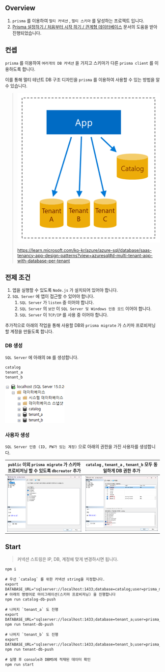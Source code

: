 ## Overview

1. `prisma` 를 이용하여 `멀티 커넥션` , `멀티 스키마` 를 달성하는 프로젝트 입니다.
1. [Prisma 설정하기 / 처음부터 시작 하기 / 관계형 데이터베이스](https://www.prisma.io/docs/getting-started/setup-prisma/start-from-scratch/relational-databases-typescript-sqlserver) 문서의 도움을 받아 진행되었습니다.

## 컨셉

`prisma` 를 이용하여 `여러개의 DB 커넥션` 을 가지고 스키마가 다른 `prisma client` 를 이용하도록 합니다.

이를 통해 멀티 테넌트 DB 구조 디자인을 `prisma` 를 이용하여 사용할 수 있는 방법을 알 수 있습니다.

> ![](./assets/1.png)
>
> https://learn.microsoft.com/ko-kr/azure/azure-sql/database/saas-tenancy-app-design-patterns?view=azuresql#d-multi-tenant-app-with-database-per-tenant

## 전제 조건

1. 앱을 실행할 수 있도록 `Node.js` 가 설치되어 있어야 합니다.
1. `SQL Server` 에 앱이 접근할 수 있어야 합니다.
   1. `SQL Server` 가 `listen` 중 이어야 합니다.
   1. `SQL Server` 의 `보안` 이 `SQL Server 및 Windows 인증 모드` 이어야 합니다.
   1. `SQL Server` 이 `TCP/IP` 를 사용 중 이어야 합니다.

추가적으로 아래의 작업을 통해 사용할 DB와 `prisma migrate` 가 스키마 프로비저닝 할 계정을 만들도록 합니다.

### DB 생성

`SQL Server` 에 아래의 `DB` 를 생성합니다.

```
catalog
tenant_a
tenant_b
```

![](./assets/2.png)

### 사용자 생성

`SQL Server 인증 (ID, PW가 있는 계정)` 으로 아래의 권한을 가진 사용자를 생성합니다.

| `public` 이외 `prisma migrate` 가 스키마 프로비저닝 할 수 있도록 `dbcreator` 추가 | `catalog` , `tenant_a` , `tenant_b` 모두 동일하게 DB 권한 추가 |
| --------------------------------------------------------------------------------- | -------------------------------------------------------------- |
| ![](./assets/3.png)                                                               | ![](./assets/4.png)                                            |

## Start

> 커넥션 스트링은 IP, DB, 계정에 맞게 변경하시면 됩니다.

```shell
npm i

# 우선 `catalog` 를 위한 커넥션 string을 지정합니다.
export DATABASE_URL="sqlserver://localhost:1433;database=catalog;user=prisma_migrate;password=1234;encrypt=DANGER_PLAINTEXT"
# 아래의 명령어로 마이그레이션(스키마 프로비저닝) 을 진행합니다
npm run catalog-db-push

# 나머지 `tenant_a` 도 진행
export DATABASE_URL="sqlserver://localhost:1433;database=tenant_a;user=prisma_migrate;password=1234;encrypt=DANGER_PLAINTEXT"
npm run tenant-db-push

# 나머지 `tenant_b` 도 진행
export DATABASE_URL="sqlserver://localhost:1433;database=tenant_b;user=prisma_migrate;password=1234;encrypt=DANGER_PLAINTEXT"
npm run tenant-db-push

# 실행 후 console과 DBMS에 적재된 데이터 확인
npm run start
```
